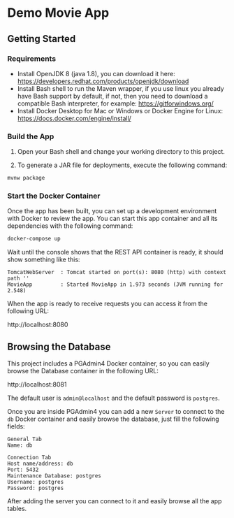 # Demo Movie App

## Getting Started

### Requirements
- Install OpenJDK 8 (java 1.8), you can download it here: https://developers.redhat.com/products/openjdk/download
- Install Bash shell to run the Maven wrapper, if you use linux you already have Bash support by default,
  if not, then you need to download a compatible Bash interpreter, for example: https://gitforwindows.org/
- Install Docker Desktop for Mac or Windows or Docker Engine for Linux: https://docs.docker.com/engine/install/

### Build the App
1. Open your Bash shell and change your working directory to this project.

2. To generate a JAR file for deployments, execute the following command:

```bash
mvnw package
```

### Start the Docker Container
Once the app has been built, you can set up a development environment with Docker to review the app.
You can start this app container and all its dependencies with the following command:

```bash
docker-compose up
```

Wait until the console shows that the REST API container is ready, it should show something like this:

```text
TomcatWebServer  : Tomcat started on port(s): 8080 (http) with context path ''
MovieApp         : Started MovieApp in 1.973 seconds (JVM running for 2.548)
```

When the app is ready to receive requests you can access it from the following URL:

http://localhost:8080

## Browsing the Database
This project includes a PGAdmin4 Docker container, so you can easily browse the Database container in the following URL:

http://localhost:8081

The default user is `admin@localhost` and the default password is `postgres`.

Once you are inside PGAdmin4 you can add a new `Server` to connect to the `db` Docker container and easily browse the
database, just fill the following fields:

```text
General Tab
Name: db

Connection Tab
Host name/address: db
Port: 5432
Maintenance Database: postgres
Username: postgres
Password: postgres
```

After adding the server you can connect to it and easily browse all the app tables.
